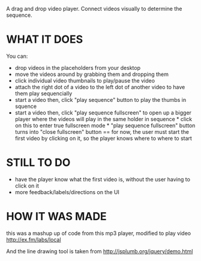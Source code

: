 A drag and drop video player. Connect videos visually to determine the sequence.

# WHAT IT DOES
You can:
* drop videos in the placeholders from your desktop
* move the videos around by grabbing them and dropping them
* click individual video thumbnails to play/pause the video
* attach the right dot of a video to the left dot of another video to have them play sequencially
* start a video then, click "play sequence" button to play the thumbs in squence
* start a video then, click "play sequence fullscreen" to open up a bigger player where the videos will play in the same holder in sequence 
         * click on this to enter true fullscreen mode
         * "play sequence fullscreen" button turns into "close fullscreen" button
== for now, the user must start the first video by clicking on it, so the player knows where to where to start


# STILL TO DO
* have the player know what the first video is, without the user having to click on it
* more feedback/labels/directions on the UI  

# HOW IT WAS MADE
this was a mashup up of code from this mp3 player, modified to play video
http://ex.fm/labs/local

And the line drawing tool is taken from
http://jsplumb.org/jquery/demo.html

